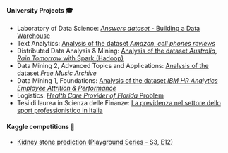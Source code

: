#### University Projects 🎓
+ Laboratory of Data Science: [_Answers dataset_ - Building a Data Warehouse](https://github.com/bianchimario/LaboratoryOfDataScience)
+ Text Analytics: [Analysis of the dataset _Amazon, cell phones reviews_](https://github.com/bianchimario/TextAnalytics)
+ Distributed Data Analysis & Mining: [Analysis of the dataset _Australia, Rain Tomorrow_ with Spark (Hadoop)](https://github.com/bianchimario/DDAM)
+ Data Mining 2, Advanced Topics and Applications: [Analysis of the dataset _Free Music Archive_](https://github.com/bianchimario/DataMining2)
+ Data Mining 1, Foundations: [Analysis of the dataset _IBM HR Analytics Employee Attrition & Performance_](https://github.com/bianchimario/DataMining1)
+ Logistics: [_Health Care Provider of Florida_ Problem](https://github.com/bianchimario/Logistics)
+ Tesi di laurea in Scienza delle Finanze: [La previdenza nel settore dello sport professionistico in Italia](https://github.com/bianchimario/bianchimario.github.io/blob/main/files/La_previdenza_nel_settore_dello_sport_professionistico.pdf)


#### Kaggle competitions 🏁
+ [Kidney stone prediction (Playground Series - S3, E12)](https://www.kaggle.com/code/bianchimario/playground-series-s3-e12-kidney-stone-prediction)
